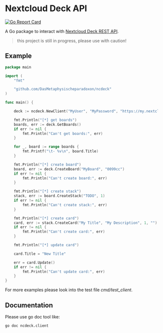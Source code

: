 # Nextcloud Deck API 

[![Go Report Card](https://goreportcard.com/badge/github.com/DasMetaphysischeparadoxon/ncdeck)](https://goreportcard.com/report/github.com/DasMetaphysischeparadoxon/ncdeck)

A Go package to interact with [Nextcloud Deck REST API](https://deck.readthedocs.io/en/latest/API/).

> this project is still in progress, please use with caution!

## Example

```go
package main

import (
	"fmt"

	"github.com/DasMetaphysischeparadoxon/ncdeck"
)

func main() {

	deck := ncdeck.NewClient("MyUser", "MyPassword", "https://my.nextcloud.com")

	fmt.Println("[*] get boards")
	boards, err := deck.GetBoards()
	if err != nil {
		fmt.Println("Can't get boards:", err)
	}

	for _, board := range boards {
		fmt.Printf("\t- %v\n", board.Title)
	}

	fmt.Println("[*] create board")
	board, err := deck.CreateBoard("MyBoard", "0099cc")
	if err != nil {
		fmt.Println("Can't create board:", err)
	}

	fmt.Println("[*] create stack")
	stack, err := board.CreateStack("TODO", 1)
	if err != nil {
		fmt.Println("Can't create stack:", err)
	}

	fmt.Println("[*] create card")
	card, err := stack.CreateCard("My Title", "My Description", 1, "")
	if err != nil {
		fmt.Println("Can't create card:", err)
	}

	fmt.Println("[*] update card")

	card.Title = "New Title"

	err = card.Update()
	if err != nil {
		fmt.Println("Can't update card:", err)
	}
}
```

For more examples please look into the test file *cmd/test_client*.

## Documentation

Please use go doc tool like:

```bash
go doc ncdeck.client
```
